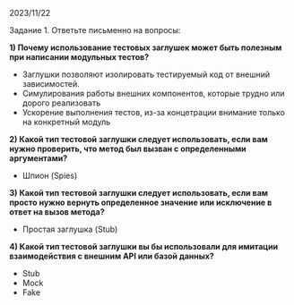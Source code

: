 2023/11/22

Задание 1. Ответьте письменно на вопросы:

**1) Почему использование тестовых заглушек может быть полезным при написании модульных тестов?**
 - Заглушки позволяют изолировать тестируемый код от внешний зависимостей.
 - Симулирования работы внешних компонентов, которые трудно или дорого реализовать
 - Ускорение выполнения тестов, из-за концетрации внимание только на конкретный модуль


**2) Какой тип тестовой заглушки следует использовать, если вам нужно проверить, что метод был вызван с определенными аргументами?**
 - Шпион (Spies)

**3) Какой тип тестовой заглушки следует использовать, если вам просто нужно вернуть определенное значение или исключение в ответ на вызов метода?**
 - Простая заглушка (Stub)

**4) Какой тип тестовой заглушки вы бы использовали для имитации  взаимодействия с внешним API или базой данных?**
 - Stub
 - Mock
 - Fake